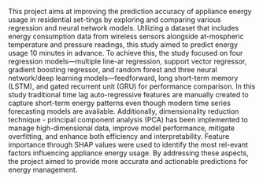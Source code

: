 This project aims at improving the prediction accuracy of appliance energy usage in residential set-tings by exploring and comparing various regression and neural network models. 
Utilizing a dataset that includes energy consumption data from wireless sensors alongside at-mospheric temperature and pressure readings, this study aimed to predict energy usage 10 minutes in advance. 
To achieve this, the study focused on four regression models—multiple line-ar regression, support vector regressor, gradient boosting regressor, and random forest and three neural network/deep learning models—feedforward, long short-term memory (LSTM), and gated recurrent unit (GRU) for performance comparison. 
In this study traditional time lag auto-regressive features are manually created to capture short-term energy patterns even though modern time series forecasting models are available. 
Additionally, dimensionality reduction technique - principal component analysis (PCA) has been implemented to manage high-dimensional data, improve model performance, mitigate overfitting, and enhance both efficiency and interpretability. 
Feature importance through SHAP values were used to identify the most rel-evant factors influencing appliance energy usage. 
By addressing these aspects, the project aimed to provide more accurate and actionable predictions for energy management.
